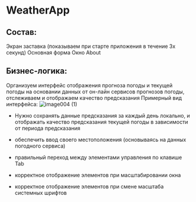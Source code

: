 # WeatherApp
## Состав:
Экран заставка (показываем при старте приложения в течение 3х секунд)
Основная форма
Окно About
## Бизнес-логика:
Организуем интерфейс отображения прогноза погоды и текущей погоды на основании данных от он-лайн сервисов прогнозов погоды, отслеживаем и отображаем качество предсказания
Примерный вид интерфейса:
![image004 (1)](https://user-images.githubusercontent.com/51447795/59037024-98b74700-889a-11e9-8a41-fe64ef64664a.jpg)

- Нужно сохранять данные предсказания за каждый день локально, и отображать качество предсказания текущей погоды в зависимости от периода предсказания

- обеспечить ввод своего местоположения (основываясь на данных погодного сервиса)

- правильный переход между элементами управления по клавише Tab

- корректное отображение элементов при масштабировании окна

- корректное отображение элементов при смене масштаба системных шрифтов
